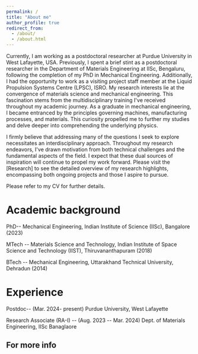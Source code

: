 ```yaml
---
permalink: /
title: "About me"
author_profile: true
redirect_from: 
  - /about/
  - /about.html
---
```


Currently, I am working as a postdoctoral researcher at Purdue University in West Lafayette, USA. Previously, I spent a brief stint as a postdoctoral researcher in the Department of Materials Engineering at IISc, Bengaluru, following the completion of my PhD in Mechanical Engineering. Additionally, I had the opportunity to work as a visiting project staff member at the Liquid Propulsion Systems Centre (LPSC), ISRO. 
My research interests lie at the convergence of materials science and mechanical engineering. This fascination stems from the multidisciplinary training I've received throughout my academic journey. As a graduate in mechanical engineering, I became entranced by the principles governing machines, manufacturing processes, and materials. This curiosity propelled me to further my studies and delve deeper into comprehending the underlying physics.

I firmly believe that addressing many of the questions I seek to explore necessitates an interdisciplinary approach. Throughout my research endeavors, I've drawn motivation from both technical challenges and the fundamental aspects of the field. I expect that these dual sources of inspiration will continue to propel my work forward. Please visit the [Research] to see the detailed overview of my research highlights, encompassing both ongoing projects and those I aspire to pursue.

Please refer to my CV for further details.

Academic background
======
PhD-- Mechanical Engineering, Indian Institute of Science (IISc), Bangalore (2023)

MTech -- Materials Science and Technology, Indian Institute of Space Science and Technology (IIST), Thiruvananthapuram (2018)

BTech -- Mechanical Engineering, Uttarakhand Technical University, Dehradun (2014)

Experience 
======
Postdoc--  (Mar. 2024- present) Purdue University, West Lafayette

Research Associate (RA-I) -- (Aug. 2023 -- Mar. 2024) Dept. of Materials Engineering, IISc Banaglaore



For more info
------

